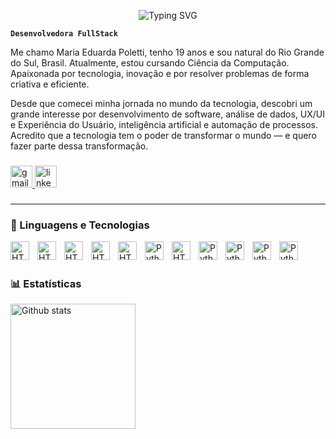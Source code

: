 

<p align="center">
  <img src="https://readme-typing-svg.herokuapp.com?font=Fira+Code&size=22&pause=1000&color=F72585&center=true&vCenter=true&width=435&lines=Olá%2C+eu+sou+a+Maria!:);Desenvolvedora+de+Software;Sempre+em+busca+de+novos+desafios" alt="Typing SVG" />
</p>


**`Desenvolvedora FullStack`**

Me chamo Maria Eduarda Poletti, tenho 19 anos e sou natural do Rio Grande do Sul, Brasil. Atualmente, estou cursando Ciência da Computação.
 Apaixonada por tecnologia, inovação e por resolver problemas de forma criativa e eficiente.

Desde que comecei minha jornada no mundo da tecnologia, descobri um grande interesse por desenvolvimento de software, análise de dados, UX/UI e Experiência do Usuário, inteligência artificial e automação de processos. Acredito que a tecnologia tem o poder de transformar o mundo — e quero fazer parte dessa transformação.

###

<div align="left">
  <a href="mariapolettidev@gmail.com" target="_blank">
    <img src="https://img.shields.io/static/v1?message=Gmail&logo=gmail&label=&color=D14836&logoColor=white&labelColor=&style=for-the-badge" height="35" alt="gmail logo"  />
  </a>
  <a href="https://www.linkedin.com/in/maria-eduarda-polett/" target="_blank">
    <img src="https://img.shields.io/static/v1?message=LinkedIn&logo=linkedin&label=&color=0077B5&logoColor=white&labelColor=&style=for-the-badge" height="35" alt="linkedin logo"  />
  </a>
</div>

###

--- 
### 🤖 Linguagens e Tecnologias


 <img  align="left" 
    alt="HTML"
    title="HTML" 
    width="30px" 
    style="padding-right: 10px;"  src="https://cdn.jsdelivr.net/gh/devicons/devicon@latest/icons/html5/html5-original.svg" />
 
  <img  align="left" 
    alt="HTML"
    title="CSS" 
    width="30px" 
    style="padding-right: 10px;"  src="https://cdn.jsdelivr.net/gh/devicons/devicon@latest/icons/css3/css3-original.svg" />

    
<img  align="left" 
    alt="HTML"
    title="C++"
    width="30px" 
    style="padding-right: 10px;" src="https://cdn.jsdelivr.net/gh/devicons/devicon@latest/icons/cplusplus/cplusplus-original.svg" />


  <img align="left" 
    alt="HTML"
    title="PHP"
    width="30px" 
    style="padding-right: 10px;" src="https://cdn.jsdelivr.net/gh/devicons/devicon@latest/icons/php/php-original.svg" />

    
 <img align="left" 
    alt="HTML"
    title="javascript"
    width="30px" 
    style="padding-right: 10px;" src="https://cdn.jsdelivr.net/gh/devicons/devicon@latest/icons/javascript/javascript-original.svg" />

    
  <img align="left" 
    alt="Python" 
    title="Python"
    width="30px" 
    style="padding-right: 10px;" src="https://cdn.jsdelivr.net/gh/devicons/devicon@latest/icons/python/python-original.svg" />

    
  <img align="left" 
    alt="HTML"
    title="React"
    width="30px" 
    style="padding-right: 10px;" src="https://cdn.jsdelivr.net/gh/devicons/devicon@latest/icons/react/react-original.svg" />

    
   <img  align="left" 
    alt="Python" 
    title="MYSQL"
    width="30px" 
    style="padding-right: 10px;" src="https://cdn.jsdelivr.net/gh/devicons/devicon@latest/icons/mysql/mysql-original.svg" />

   
 <img  align="left" 
    alt="Python" 
    title="Typescript"
    width="30px" 
    style="padding-right: 10px;" src="https://cdn.jsdelivr.net/gh/devicons/devicon@latest/icons/typescript/typescript-original.svg" />

    
   <img  align="left" 
    alt="Python" 
    title="Git"
    width="30px" 
    style="padding-right: 10px;" src="https://cdn.jsdelivr.net/gh/devicons/devicon@latest/icons/git/git-original.svg" />

    
 <img align="left" 
    alt="Python" 
    title="Java"
    width="30px" src="https://cdn.jsdelivr.net/gh/devicons/devicon@latest/icons/java/java-original.svg" />
          

<br>
<br>

### 📊 Estatísticas
  
   <img  align="left" 
    alt="Github stats" 
    height="200" 
    style="padding-right: 10px;" 
    src="https://github-readme-stats.vercel.app/api?username=maripoletti&show_icons=true&theme=dracula&include_all_comits=true" />



    
          
